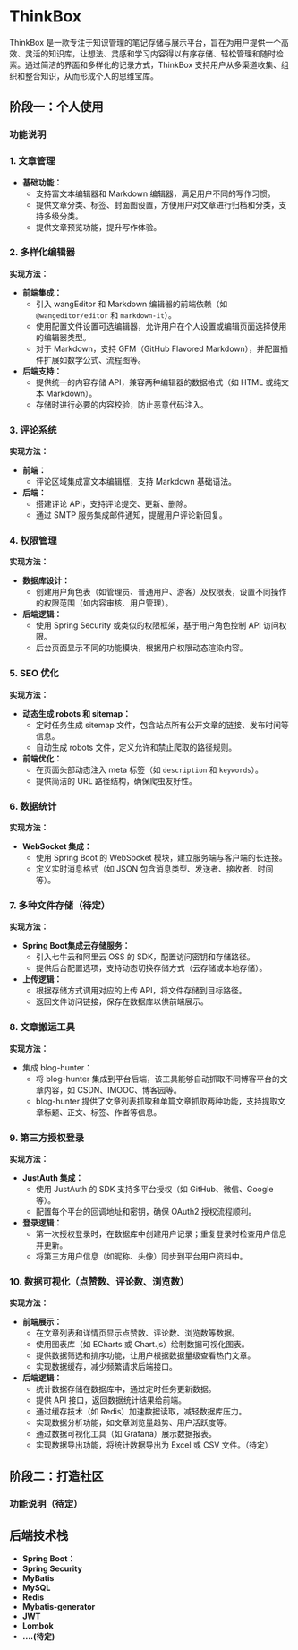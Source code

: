 # ThinkBox
ThinkBox 是一款专注于知识管理的笔记存储与展示平台，旨在为用户提供一个高效、灵活的知识库，让想法、灵感和学习内容得以有序存储、轻松管理和随时检索。通过简洁的界面和多样化的记录方式，ThinkBox 支持用户从多渠道收集、组织和整合知识，从而形成个人的思维宝库。

## 阶段一：个人使用
### 功能说明
### **1. 文章管理**
- **基础功能：**
    - 支持富文本编辑器和 Markdown 编辑器，满足用户不同的写作习惯。
    - 提供文章分类、标签、封面图设置，方便用户对文章进行归档和分类，支持多级分类。
    - 提供文章预览功能，提升写作体验。

### **2. 多样化编辑器**
**实现方法：**
- **前端集成：**
    - 引入 wangEditor 和 Markdown 编辑器的前端依赖（如 `@wangeditor/editor` 和 `markdown-it`）。
    - 使用配置文件设置可选编辑器，允许用户在个人设置或编辑页面选择使用的编辑器类型。
    - 对于 Markdown，支持 GFM（GitHub Flavored Markdown），并配置插件扩展如数学公式、流程图等。
- **后端支持：**
    - 提供统一的内容存储 API，兼容两种编辑器的数据格式（如 HTML 或纯文本 Markdown）。
    - 存储时进行必要的内容校验，防止恶意代码注入。

### **3. 评论系统**
**实现方法：**
- **前端：**
    - 评论区域集成富文本编辑框，支持 Markdown 基础语法。
- **后端：**
    - 搭建评论 API，支持评论提交、更新、删除。
    - 通过 SMTP 服务集成邮件通知，提醒用户评论新回复。

### **4. 权限管理**
**实现方法：**
- **数据库设计：**
    - 创建用户角色表（如管理员、普通用户、游客）及权限表，设置不同操作的权限范围（如内容审核、用户管理）。
- **后端逻辑：**
    - 使用 Spring Security 或类似的权限框架，基于用户角色控制 API 访问权限。
    - 后台页面显示不同的功能模块，根据用户权限动态渲染内容。

### **5. SEO 优化**
**实现方法：**
- **动态生成 robots 和 sitemap：**
    - 定时任务生成 sitemap 文件，包含站点所有公开文章的链接、发布时间等信息。
    - 自动生成 robots 文件，定义允许和禁止爬取的路径规则。
- **前端优化：**
    - 在页面头部动态注入 meta 标签（如 `description` 和 `keywords`）。
    - 提供简洁的 URL 路径结构，确保爬虫友好性。

### **6. 数据统计**
**实现方法：**
- **WebSocket 集成：**
    - 使用 Spring Boot 的 WebSocket 模块，建立服务端与客户端的长连接。
    - 定义实时消息格式（如 JSON 包含消息类型、发送者、接收者、时间等）。


### **7. 多种文件存储（待定）**
**实现方法：**
- **Spring Boot集成云存储服务：**
    - 引入七牛云和阿里云 OSS 的 SDK，配置访问密钥和存储路径。
    - 提供后台配置选项，支持动态切换存储方式（云存储或本地存储）。
- **上传逻辑：**
    - 根据存储方式调用对应的上传 API，将文件存储到目标路径。
    - 返回文件访问链接，保存在数据库以供前端展示。

### **8. 文章搬运工具**
**实现方法：**
- 集成 blog-hunter：
    - 将 blog-hunter 集成到平台后端，该工具能够自动抓取不同博客平台的文章内容，如 CSDN、IMOOC、博客园等。
    - blog-hunter 提供了文章列表抓取和单篇文章抓取两种功能，支持提取文章标题、正文、标签、作者等信息。

### **9. 第三方授权登录**
**实现方法：**
- **JustAuth 集成：**
    - 使用 JustAuth 的 SDK 支持多平台授权（如 GitHub、微信、Google 等）。
    - 配置每个平台的回调地址和密钥，确保 OAuth2 授权流程顺利。
- **登录逻辑：**
    - 第一次授权登录时，在数据库中创建用户记录；重复登录时检查用户信息并更新。
    - 将第三方用户信息（如昵称、头像）同步到平台用户资料中。

### **10. 数据可视化（点赞数、评论数、浏览数）**
**实现方法：**
- **前端展示：**
    - 在文章列表和详情页显示点赞数、评论数、浏览数等数据。
    - 使用图表库（如 ECharts 或 Chart.js）绘制数据可视化图表。
    - 提供数据筛选和排序功能，让用户根据数据量级查看热门文章。
    - 实现数据缓存，减少频繁请求后端接口。
- **后端逻辑：**
    - 统计数据存储在数据库中，通过定时任务更新数据。
    - 提供 API 接口，返回数据统计结果给前端。
    - 通过缓存技术（如 Redis）加速数据读取，减轻数据库压力。
    - 实现数据分析功能，如文章浏览量趋势、用户活跃度等。
    - 通过数据可视化工具（如 Grafana）展示数据报表。
    - 实现数据导出功能，将统计数据导出为 Excel 或 CSV 文件。（待定）


## 阶段二：打造社区
### 功能说明（待定）


## 后端技术栈
- **Spring Boot：**
- **Spring Security**
- **MyBatis**
- **MySQL**
- **Redis**
- **Mybatis-generator**
- **JWT**
- **Lombok**
- **....(待定)**